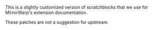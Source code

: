This is a slightly customized version of scratchblocks that we use for MirrorWarp's extension documentation.

These patches are not a suggestion for upstream.

<!--
Make pictures of Scratch blocks from text.

[![Screenshot](https://scratchblocks.github.io/screenshot.png)](https://scratchblocks.github.io/#when%20flag%20clicked%0Aclear%0Aforever%0Apen%20down%0Aif%20%3C%3Cmouse%20down%3F%3E%20and%20%3Ctouching%20%5Bmouse-pointer%20v%5D%3F%3E%3E%20then%0Aswitch%20costume%20to%20%5Bbutton%20v%5D%0Aelse%0Aadd%20(x%20position)%20to%20%5Blist%20v%5D%0Aend%0Amove%20(foo)%20steps%0Aturn%20ccw%20(9)%20degrees)

**[Try it out!](https://scratchblocks.github.io/)**

---

**scratchblocks** is used to write Scratch scripts:

- in [Scratch Forum](https://scratch.mit.edu/discuss/topic/14772/) posts
- in [Scratch Wiki](https://en.scratch-wiki.info/wiki/Block_Plugin) articles
- in the [Code Club](https://www.codeclub.org.uk) project guides

It's MIT licensed, so you can use it in your projects.
(But do send me a link [on Twitter](https://twitter.com/blob8108)!)

For the full guide to the syntax, see [the wiki](https://en.scratch-wiki.info/wiki/Block_Plugin/Syntax).

# Usage

## MediaWiki

Use [the MediaWiki plugin](https://github.com/InternationalScratchWiki/mw-ScratchBlocks4).
(This is what the [Scratch Wiki](https://en.scratch-wiki.info/wiki/Block_Plugin) uses.)

## WordPress

I found [a WordPress plugin](https://github.com/tkc49/scratchblocks-for-wp).
It might work for you; I haven't tried it.

## Pandoc

Code Club use their own [lesson_format](https://github.com/CodeClub/lesson_format) tool to generate the PDF versions of their project guides.
It uses the [pandoc_scratchblocks](https://github.com/CodeClub/pandoc_scratchblocks) plugin they wrote to make pictures of Scratch scripts.

This would probably be a good way to write a Scratch book.

## HTML

You'll need to include a copy of the scratchblocks JS file on your webpage.
There are a few ways of getting one:

* Download it from the <https://github.com/scratchblocks/scratchblocks/releases> page
* If you have a fancy JS build system, you might like to include the `scratchblocks` package from NPM
* You could clone this repository and build it yourself using Node 16.14.0+ (`npm run build`).

```html
<script src="scratchblocks-min.js"></script>
```

The convention is to write scratchblocks inside `pre` tags with the class `blocks`:
```html
<pre class="blocks">
when flag clicked
move (10) steps
</pre>
```

You then need to call `scratchblocks.renderMatching` after the page has loaded.
Make sure this appears at the end of the page (just before the closing `</body>` tag):
```js
<script>
scratchblocks.renderMatching('pre.blocks', {
  style:     'scratch3',   // Optional, defaults to 'scratch2'.
  languages: ['en', 'de'], // Optional, defaults to ['en'].
  scale: 1,                // Optional, defaults to 1
});
</script>
```
The `renderMatching()` function takes a CSS-style selector for the elements that contain scratchblocks code: we use `pre.blocks` to target `pre` tags with the class `blocks`.

The `style` option controls how the blocks appear, either the Scratch 2 or Scratch 3 style is supported.

### Inline blocks

You might also want to use blocks "inline", inside a paragraph:
```html
I'm rather fond of the <code class="b">stamp</code> block in Scratch.
```

To allow this, make a second call to `renderMatching` using the `inline` argument.
```js
<script>
scratchblocks.renderMatching("pre.blocks", ...)

scratchblocks.renderMatching("code.b", {
  inline: true,
  // Repeat `style` and `languages` options here.
});
</script>
```
This time we use `code.b` to target `code` blocks with the class `b`.

### Translations

If you want to use languages other than English, you'll need to include a second JS file that contains translations.
The releases page includes two options; you can pick one:

* `translations.js` includes a limited set of languages, as seen on the Scratch Forums
* `translations-all.js` includes every language that Scratch supports.

The translations files are hundreds of kilobytes in size, so to keep your page bundle size down you might like to build your own file with just the languages you need.

For example, a translations file that just loads the German language (ISO code `de`) would look something like this:
```js
window.scratchblocks.loadLanguages({
    de: <contents of locales/de.json>
})
```

If you're using a JavaScript bundler you should be able to build your own translations file by calling `require()` with the path to the locale JSON file.
This requires your bundler to allow importing JSON files as JavaScript.
```js
window.scratchblocks.loadLanguages({
    de: require('scratchblocks/locales/de.json'),
})
```

## NPM

The `scratchblocks` package is published on NPM, and you can use it with browserify and other bundlers, if you're into that sort of thing.

Once you've got browserify set up to build a client-side bundle from your app
code, you can just add `scratchblocks` to your dependencies, and everything
should Just Work™.

```js
var scratchblocks = require('scratchblocks');
scratchblocks.renderMatching('pre.blocks');
```

## ESM Support
Since version 3.6.0, scratchblocks can be properly loaded as an ESM module. The ESM version, instead of defining `window.scratchblocks`, default-exports the `scratchblocks` object. Similarly, the JavaScript translation files default-exports a function to load the translations.

```js
import scratchblocks from "./scratchblocks-es-min.js";
import loadTranslations from "./translations-all-es.js";
loadTranslations(scratchblocks);

// window.scratchblocks is NOT available!
```

# Languages

To update the translations:
```sh
npm upgrade scratch-l10n
npm run locales
```

## Adding a language

Each language **requires** some [additional words](https://github.com/scratchblocks/scratchblocks/blob/master/locales-src/extra_aliases.js) which aren't in Scratch itself (mainly the words used for the flag and arrow images).
I'd be happy to accept pull requests for those! You'll need to rebuild the translations with `npm run locales` after editing the aliases.

# Development

This should set you up and start a http-server for development:

```
npm install
npm start
```

Then open <http://localhost:8000/> :-)

For more details, see [`CONTRIBUTING.md`](https://github.com/scratchblocks/scratchblocks/blob/master/.github/CONTRIBUTING.md).


# Credits

Many, many thanks to the [contributors](https://github.com/scratchblocks/scratchblocks/graphs/contributors)!

* Authored by [tjvr](https://github.com/tjvr)
* Maintained by tjvr and [apple502j](https://github.com/apple502j)
* Icons derived from [Scratch Blocks](https://github.com/scratchfoundation/scratch-blocks) (Apache License 2.0)
* Scratch 2 SVG proof-of-concept, shapes & filters by [as-com](https://github.com/as-com)
* Anna helped with a formula, and pointed out that I can't read graphs
* JSO designed the syntax and wrote the original [Block Plugin](https://en.scratch-wiki.info/wiki/Block_Plugin_\(1.4\))
* Help with translation code from [joooni](https://scratch.mit.edu/users/joooni/)
* Block translations from the [scratch-l10n repository](https://github.com/scratchfoundation/scratch-l10n/)
* Ported to node by [arve0](https://github.com/arve0)
-->

